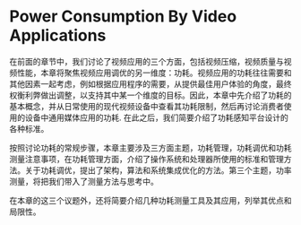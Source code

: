# Power Consumption By Video Applications

在前面的章节中，我们讨论了视频应用的三个方面，包括视频压缩，视频质量与视频性能，本章将聚焦视频应用调优的另一维度：功耗。视频应用的功耗往往需要和其他因素一起考虑，例如根据应用程序的需要，从提供最佳用户体验的角度，最终权衡利弊做出调整，以支持其中某一个维度的目标。因此，本章中先介绍了功耗的基本概念，并从日常使用的现代视频设备中查看其功耗限制，然后再讨论消费者使用的设备中通用媒体应用的功耗. 在此之后，我们简要介绍了功耗感知平台设计的各种标准。

按照讨论功耗的常规步骤，本章主要涉及三方面主题，功耗管理，功耗调优和功耗测量注意事项，在功耗管理方面，介绍了操作系统和处理器所使用的标准和管理方法。关于功耗调优，提出了架构，算法和系统集成优化的方法。第三个主题，功率测量，将把我们带入了测量方法与思考中。

在本章的这三个议题外，还将简要介绍几种功耗测量工具及其应用，列举其优点和局限性。